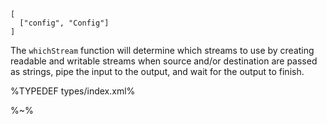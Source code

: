 ```## async whichStream
[
  ["config", "Config"]
]
```

The `whichStream` function will determine which streams to use by creating readable and writable streams when source and/or destination are passed as strings, pipe the input to the output, and wait for the output to finish.

%TYPEDEF types/index.xml%

%~%